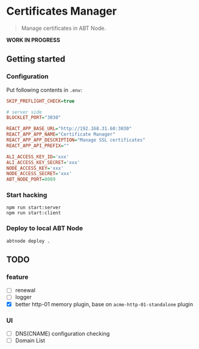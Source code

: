 # Certificates Manager

> Manage certificates in ABT Node.

**WORK IN PROGRESS**

## Getting started

### Configuration

Put following contents in `.env`:

```ini
SKIP_PREFLIGHT_CHECK=true

# server side
BLOCKLET_PORT="3030"

REACT_APP_BASE_URL="http://192.168.31.60:3030"
REACT_APP_APP_NAME="Certificate Manager"
REACT_APP_APP_DESCRIPTION="Manage SSL certificates"
REACT_APP_API_PREFIX=""

ALI_ACCESS_KEY_ID='xxx'
ALI_ACCESS_KEY_SECRET='xxx'
NODE_ACCESS_KEY='xxx'
NODE_ACCESS_SECRET='xxx'
ABT_NODE_PORT=8089
```

### Start hacking

```shell
npm run start:server
npm run start:client
```

### Deploy to local ABT Node

```shell
abtnode deploy .
```

## TODO

### feature

- [ ] renewal
- [ ] logger
- [x] better http-01 memory plugin, base on `acme-http-01-standalone` plugin

### UI

- [ ] DNS(CNAME) configuration checking
- [ ] Domain List